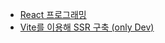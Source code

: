 - [React 프로그래밍](../4.Archive/Softeer3rd/React%20프로그래밍.md)
- [Vite를 이용해 SSR 구축 (only Dev)](../4.Archive/Softeer3rd/softeer-fe-todo-react/Vite를%20이용해%20SSR%20구축%20(only%20Dev).md)